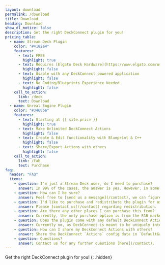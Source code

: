 ```yaml
---
layout: download
permalink: /download
title: Download
heading: Download
show_dl_notice: false
description: Get the right DeckConnect plugin for you!
pricing_table:
  - name: Stream Deck Plugin
    color: "#4182e4"
    features:
      - text: FREE
        highlight: true
      - text: Requires [Elgato Deck Hardware](https://www.elgato.com/us/en/s/welcome-to-stream-deck)
        highlight: false
      - text: Usable with any DeckConnect powered application
        highlight: false
      - text: No Coding/Blueprints Experience Needed
        highlight: false
    call_to_action:
      link: /deck
      text: Download
  - name: Unreal Engine Plugin
    color: "#3468b6"
    features:
      - text: Starting at {{ site.price }}
        highlight: true
      - text: Make Unlimited DeckConnect Actions
        highlight: false
      - text: Create & Edit functionality with Blueprint & C++
        highlight: false
      - text: Share/Export Actions with others
        highlight: false
    call_to_action:
      link: /fab
      text: Purchase
faq:
  header: "FAQ"
  items:
    - question: I'm just a Stream Deck user, do I need to purchase?
      answer: In 99% of the cases, the answer is yes. However, in some special terms (like bulk distribution), the answer may be no.
    - question: How can I be sure?
      answer: Feel free to [send us a message](/contact), we can figure it out.
    - question: I'd like to purchase and redistribute the plugin for users of my Unreal Application.
      answer: Please [contact us](/contact) regarding redistribution.
    - question: Are there any other places I can purchase this from?
      answer: Currently, the only purchase option is from the FAB marketplace.
    - question: Does the plugin come with any default DeckConnect Actions that can be used?
      answer: Currently no, as DeckConnect is meant to be uniquely integrated into an Unreal Application.
    - question: How can I share my DeckConnect Actions with others?
      answer: Share the DeckConnect `Actions` config data in `DefaultGame.ini` with anyone you want to use your Actions.
    - question: Questions?
      answer: Contact us for any further questions [here](/contact).
---
```


Get the right DeckConnect plugin for you!
{: .hidden}
